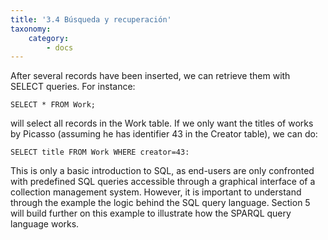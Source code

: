 ```yaml
---
title: '3.4 Búsqueda y recuperación'
taxonomy:
    category:
        - docs
---
```


After several records have been inserted, we can retrieve them with SELECT
queries. For instance:
```
SELECT * FROM Work;
```
will select all records in the Work table. If we only want the titles of works by
Picasso (assuming he has identifier 43 in the Creator table), we can do:
```
SELECT title FROM Work WHERE creator=43:
```
This is only a basic introduction to SQL, as end-users are only confronted with
predefined SQL queries accessible through a graphical interface of a collection
management system. However, it is important to understand through the
example the logic behind the SQL query language. Section 5 will build further
on this example to illustrate how the SPARQL query language works.